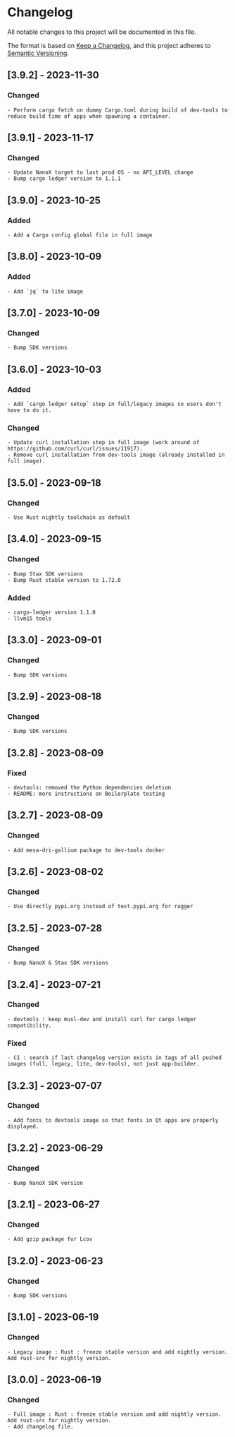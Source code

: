 # Changelog

All notable changes to this project will be documented in this file.

The format is based on [Keep a Changelog](https://keepachangelog.com/en/1.0.0/),
and this project adheres to [Semantic Versioning](https://semver.org/spec/v2.0.0.html).

## [3.9.2] - 2023-11-30

### Changed
    - Perform cargo fetch on dummy Cargo.toml during build of dev-tools to reduce build time of apps when spawning a container.

## [3.9.1] - 2023-11-17

### Changed
    - Update NanoX target to last prod OS - no API_LEVEL change
    - Bump cargo ledger version to 1.1.1

## [3.9.0] - 2023-10-25

### Added
    - Add a Cargo config global file in full image 

## [3.8.0] - 2023-10-09

### Added
    - Add `jq` to lite image

## [3.7.0] - 2023-10-09

### Changed
    - Bump SDK versions

## [3.6.0] - 2023-10-03

### Added
    - Add `cargo ledger setup` step in full/legacy images so users don't have to do it.

### Changed
    - Update curl installation step in full image (work around of https://github.com/curl/curl/issues/11917).
    - Remove curl installation from dev-tools image (already installed in full image).

## [3.5.0] - 2023-09-18

### Changed
    - Use Rust nightly toolchain as default

## [3.4.0] - 2023-09-15

### Changed
    - Bump Stax SDK versions
    - Bump Rust stable version to 1.72.0

### Added
    - cargo-ledger version 1.1.0
    - llvm15 tools

## [3.3.0] - 2023-09-01

### Changed
    - Bump SDK versions

## [3.2.9] - 2023-08-18

### Changed
    - Bump SDK versions

## [3.2.8] - 2023-08-09

### Fixed
    - devtools: removed the Python dependencies deletion
    - README: more instructions on Boilerplate testing

## [3.2.7] - 2023-08-09

### Changed
    - Add mesa-dri-gallium package to dev-tools docker

## [3.2.6] - 2023-08-02

### Changed
    - Use directly pypi.org instead of test.pypi.org for ragger

## [3.2.5] - 2023-07-28

### Changed
    - Bump NanoX & Stax SDK versions

## [3.2.4] - 2023-07-21

### Changed
    - devtools : keep musl-dev and install curl for cargo ledger compatibility.

### Fixed
    - CI : search if last changelog version exists in tags of all pushed images (full, legacy, lite, dev-tools), not just app-builder.

## [3.2.3] - 2023-07-07

### Changed
    - Add fonts to devtools image so that fonts in Qt apps are properly displayed.

## [3.2.2] - 2023-06-29

### Changed
    - Bump NanoX SDK version

## [3.2.1] - 2023-06-27

### Changed
    - Add gzip package for Lcov

## [3.2.0] - 2023-06-23

### Changed
    - Bump SDK versions

## [3.1.0] - 2023-06-19

### Changed
    - Legacy image : Rust : freeze stable version and add nightly version. Add rust-src for nightly version.

## [3.0.0] - 2023-06-19

### Changed
    - Full image : Rust : freeze stable version and add nightly version. Add rust-src for nightly version.
    - Add changelog file.
